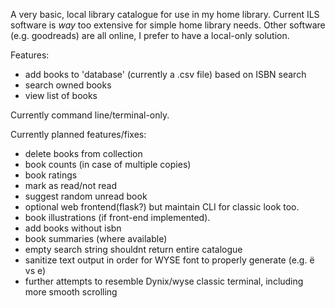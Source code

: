 A very basic, local library catalogue for use in my home library. Current ILS software is _way_ too extensive for simple home library needs.
Other software (e.g. goodreads) are all online, I prefer to have a local-only solution.

Features:
<ul>
<li>add books to 'database' (currently a .csv file) based on ISBN search</li>
<li>search owned books</li>
<li>view list of books</li>
</ul>
Currently command line/terminal-only. 

Currently planned features/fixes:
<ul>
<li>delete books from collection</li>
<li>book counts (in case of multiple copies)</li>
<li>book ratings</li>
<li>mark as read/not read</li>
<li>suggest random unread book</li>
<li>optional web frontend(flask?) but maintain CLI for classic look too. </li>
<li>book illustrations (if front-end implemented).</li>
<li>add books without isbn</li>
<li>book summaries (where available)</li>
<li>empty search string shouldnt return entire catalogue</li>
<li>sanitize text output in order for WYSE font to properly generate (e.g. ë vs e)</li>
<li>further attempts to resemble Dynix/wyse classic terminal, including more smooth scrolling </li>
</ul>
